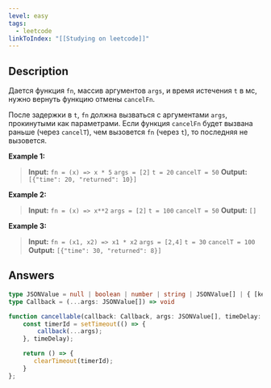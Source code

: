 ```yaml
---
level: easy
tags:
  - leetcode
linkToIndex: "[[Studying on leetcode]]"
---
```

## Description

Дается функция `fn`, массив аргументов `args`, и время истечения `t` в мс, нужно вернуть функцию отмены `cancelFn`.

После задержки в `t`, `fn` должна вызваться с аргументами `args`, прокинутыми как параметрами. Если функция `cancelFn` будет вызвана раньше (через `cancelT`), чем вызовется `fn` (через `t`), то последняя не вызовется.

**Example 1:**
>**Input:**
	`fn = (x) => x * 5`
	`args = [2]`
	`t = 20`
	`cancelT = 50`
>**Output:**  `[{"time": 20, "returned": 10}]`

**Example 2:**
>**Input:**
	`fn = (x) => x**2`
	`args = [2]`
	`t = 100`
	`cancelT = 50`
>**Output:**  `[]`

**Example 3:**
>**Input:**
	`fn = (x1, x2) => x1 * x2`
	`args = [2,4]`
	`t = 30`
	`cancelT = 100`
>**Output:**  `[{"time": 30, "returned": 8}]`

## Answers

```typescript
type JSONValue = null | boolean | number | string | JSONValue[] | { [key: string]: JSONValue };
type Callback = (...args: JSONValue[]) => void

function cancellable(callback: Callback, args: JSONValue[], timeDelay: number): Function {
    const timerId = setTimeout(() => {
        callback(...args);
    }, timeDelay);

    return () => {
       clearTimeout(timerId);
    }
};
```
